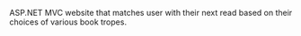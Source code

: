 ASP.NET MVC website that matches user with their next read based on their choices of various book tropes. 

